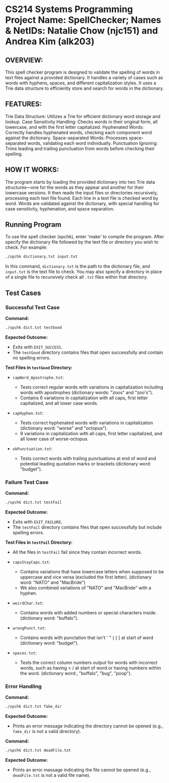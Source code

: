 # CS214 Systems Programming Project Name: SpellChecker; Names & NetIDs: Natalie Chow (njc151) and Andrea Kim (alk203)

## OVERVIEW:

This spell checker program is designed to validate the spelling of words in text files against a provided dictionary. It handles a variety of cases such as words with hyphens, spaces, and different capitalization styles. It uses a Trie data structure to efficiently store and search for words in the dictionary.

## FEATURES:

Trie Data Structure: Utilizes a Trie for efficient dictionary word storage and lookup.
Case Sensitivity Handling: Checks words in their original form, all lowercase, and with the first letter capitalized.
Hyphenated Words: Correctly handles hyphenated words, checking each component word against the dictionary.
Space-separated Words: Processes space-separated words, validating each word individually.
Punctuation Ignoring: Trims leading and trailing punctuation from words before checking their spelling.

## HOW IT WORKS:

The program starts by loading the provided dictionary into two Trie data structures—one for the words as they appear and another for their lowercase versions. It then reads the input files or directories recursively, processing each text file found. Each line in a text file is checked word by word. Words are validated against the dictionary, with special handling for case sensitivity, hyphenation, and space separation.

## Running Program

To use the spell checker (spchk), enter 'make' to compile the program. After specify the dictionary file followed by the text file or directory you wish to check. For example:

```bash
./spchk dictionary.txt input.txt
```

In this command, `dictionary.txt` is the path to the dictionary file, and `input.txt` is the text file to check. You may also specify a directory in place of a single file to recursively check all `.txt` files within that directory.

## Test Cases

### Successful Test Case

**Command:**

```bash
./spchk dict.txt testGood
```

**Expected Outcome:**

- Exits with `EXIT_SUCCESS`.
- The `testGood` directory contains files that open successfully and contain no spelling errors.

**Test Files in `testGood` Directory:**

- `capWord_Apostrophe.txt`:

  - Tests correct regular words with variations in capitalization including words with apostrophes (dictionary words: "zoos" and "zoo's").
  - Contains 6 variations in capitalization with all caps, first letter capitalized, and all lower case words.

- `capHyphen.txt`:

  - Tests correct hyphenated words with variations in capitalization (dictionary word: "worse" and "octopus").
  - 9 variations in capitalization with all caps, first letter capitalized, and all lower case of worse-octopus.

- `okPunctuation.txt`:
  - Tests correct words with trailing punctuations at end of word and potential leading quotation marks or brackets (dictionary word: "budget").

### Failure Test Case

**Command:**

```bash
./spchk dict.txt testFail
```

**Expected Outcome:**

- Exits with `EXIT_FAILURE`.
- The `testFail` directory contains files that open successfully but include spelling errors.

**Test Files in `testFail` Directory:**

- All the files in `testFail` fail since they contain incorrect words.

- `capsStayCaps.txt`:

  - Contains variations that have lowercase letters when supposed to be uppercase and vice versa (excluded the first letter). (dictionary word: "NATO" and "MacBride")
  - We also combined variations of "NATO" and "MacBride" with a hyphen.

- `weirdChar.txt`:

  - Contains words with added numbers or special characters inside. (dictionary word: "buffalo").

- `wrongPunct.txt`:

  - Contains words with punctation that isn't ' " ( { [ at start of word (dictionary word: "budget").

- `spaces.txt`:
  - Tests the correct column numbers output for words with incorrect words, such as having < / at start of word or having numbers within the word. (dictionary word:, "buffalo", "bug", "poop").

### Error Handling

**Command:**

```bash
./spchk dict.txt fake_dir
```

**Expected Outcome:**

- Prints an error message indicating the directory cannot be opened (e.g., `fake_dir` is not a valid directory).

**Command:**

```bash
./spchk dict.txt deadFile.txt
```

**Expected Outcome:**

- Prints an error message indicating the file cannot be opened (e.g., `deadFile.txt` is not a valid file name).
